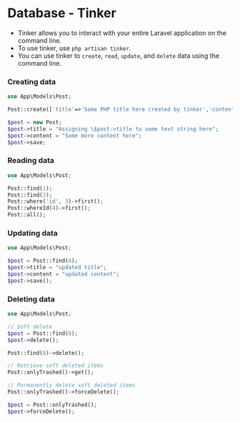 # Database - Tinker

- Tinker allows you to interact with your entire Laravel application on the command line.
- To use tinker, use `php artisan tinker`.
- You can use tinker to `create`, `read`, `update`, and `delete` data using the command line.

### Creating data
```php
use App\Models\Post;

Post::create(['title'=>'Some PHP title here created by tinker','content'=>'Another or some content here']);

$post = new Post;
$post->title = "Assigning \$post->title to some text string here";
$post->content = "Some more content here";
$post->save;
```
### Reading data
```php
use App\Models\Post;

Post::find(1);
Post::find(2);
Post::where('id', 3)->first();
Post::whereId(4)->first();
Post::all();
```
### Updating data
```php
use App\Models\Post;

$post = Post::find(4);
$post->title = "updated title";
$post->content = "updated content";
$post->save();
```
### Deleting data
```php
use App\Models\Post;

// Soft delete
$post = Post::find(8);
$post->delete();

Post::find(8)->delete();

// Retrieve soft deleted items
Post::onlyTrashed()->get();

// Permanently delete soft deleted items
Post::onlyTrashed()->forceDelete();

$post = Post::onlyTrashed();
$post->forceDelete();
```
